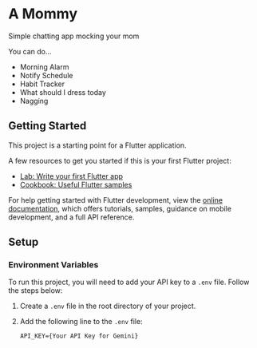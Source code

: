 # A Mommy

Simple chatting app mocking your mom

You can do...

- Morning Alarm
- Notify Schedule
- Habit Tracker
- What should I dress today
- Nagging

## Getting Started

This project is a starting point for a Flutter application.

A few resources to get you started if this is your first Flutter project:

- [Lab: Write your first Flutter app](https://docs.flutter.dev/get-started/codelab)
- [Cookbook: Useful Flutter samples](https://docs.flutter.dev/cookbook)

For help getting started with Flutter development, view the
[online documentation](https://docs.flutter.dev/), which offers tutorials,
samples, guidance on mobile development, and a full API reference.

## Setup

### Environment Variables

To run this project, you will need to add your API key to a `.env` file. Follow the steps below:

1. Create a `.env` file in the root directory of your project.
2. Add the following line to the `.env` file:

   ```plaintext
   API_KEY={Your API Key for Gemini}
   ```
